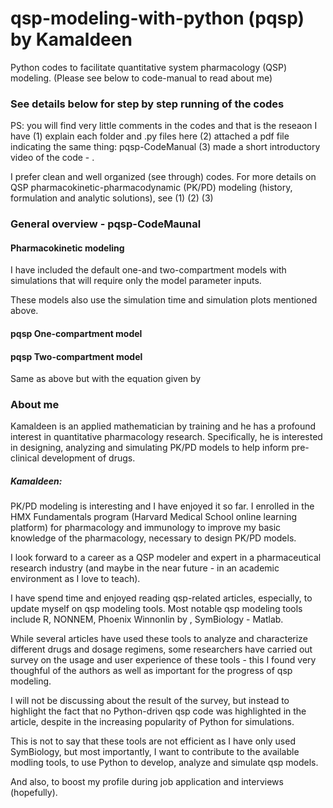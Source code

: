 # qsp-modeling-with-python (pqsp) by Kamaldeen
Python codes to facilitate quantitative system pharmacology (QSP) modeling.
(Please see below to code-manual to read about me)

### See details below for step by step running of the codes

PS: you will find very little comments in the codes and that is the reseaon I have (1) explain each folder and .py files here (2) attached a pdf file indicating the same thing: pqsp-CodeManual (3) made a short introductory video of the code - . 

I prefer clean and well organized (see through) codes. For more details on QSP pharmacokinetic-pharmacodynamic (PK/PD) modeling (history, formulation and analytic solutions), see 
(1)
(2)
(3)

### General overview - pqsp-CodeMaunal

#### Pharmacokinetic modeling


I have included the default one-and two-compartment models with simulations that will require only the model parameter inputs.

These models also use the simulation time and simulation plots mentioned above.

#### pqsp One-compartment model

#### pqsp Two-compartment model
Same as above but with the equation given by



### About me

Kamaldeen is an applied mathematician by training and he has a profound interest in quantitative pharmacology research. Specifically, he is interested in designing, analyzing and simulating PK/PD models to help inform pre-clinical development of drugs.

##### Kamaldeen:
PK/PD modeling is interesting and I have enjoyed it so far. I enrolled in the HMX Fundamentals program (Harvard Medical School online learning platform) for pharmacology and immunology to improve my basic knowledge of the pharmacology, necessary to design PK/PD models.

I look forward to a career as a QSP modeler and expert in a pharmaceutical research industry (and maybe in the near future - in an academic environment as I love to teach).

I have spend time and enjoyed reading qsp-related articles, especially, to update myself on qsp modeling tools. Most notable qsp modeling tools include R, NONNEM, Phoenix Winnonlin by , SymBiology - Matlab. 

While several articles have used these tools to analyze and characterize different drugs and dosage regimens, some researchers have carried out survey on the usage and user experience of these tools - this I found very thoughful of the authors as well as important for the progress of qsp modeling.

I will not be discussing about the result of the survey, but instead to highlight the fact that no Python-driven qsp code was highlighted in the article, despite in the increasing popularity of Python for simulations.

This is not to say that these tools are not efficient as I have only used SymBiology, but most importantly, I want to contribute to the available modling tools, to use Python to develop, analyze and simulate qsp models.

And also, to boost my profile during job application and interviews (hopefully).

